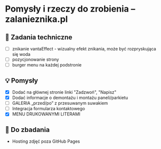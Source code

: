 # Pomysły i rzeczy do zrobienia – zalanieznika.pl

## 🔧 Zadania techniczne
- [ ] znikanie vantaEffect - wizualny efekt znikania, może być rozpryskująca się woda
- [ ] pozycjonowanie strony
- [ ] burger menu na każdej podstronie

## 💡 Pomysły
- [x] Dodać na głównej stronie linki "Zadzwoń", "Napisz"
- [x] Dodać informacje o demontażu i montażu paneli/parkietu
- [ ] GALERIA „przed/po” z przesuwanym suwakiem
- [ ] Integracja formularza kontaktowego
- [x] MENU DRUKOWANYMI LITERAMI

## 📝 Do zbadania
- Hosting zdjęć poza GitHub Pages
